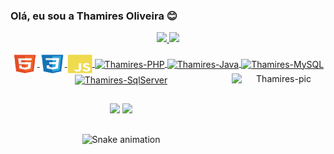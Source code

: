 ### Olá, eu sou a Thamires Oliveira 😊

<div align="center">
  <a href="https://github.com/Thamires-Oliveira">
  <img height="180em" src="https://github-readme-stats.vercel.app/api?username=Thamires-Oliveira&show_icons=true&theme=dracula&include_all_commits=true&count_private=true"/>
  <img height="180em" src="https://github-readme-stats.vercel.app/api/top-langs/?username=Thamires-Oliveira&layout=compact&langs_count=16&theme=dracula"/>
</div>

<div style="display: inline_block" align="center"><br>
 
  <img align="center" alt="-HTML" height="30" width="40" src="https://raw.githubusercontent.com/devicons/devicon/master/icons/html5/html5-original.svg">
  <img align="center" alt="Thamires-CSS" height="30" width="40" src="https://raw.githubusercontent.com/devicons/devicon/master/icons/css3/css3-original.svg">
  <img align="center" alt="Thamires-Js" height="30" width="40" src="https://raw.githubusercontent.com/devicons/devicon/master/icons/javascript/javascript-plain.svg">
  <img align="center" alt="Thamires-PHP" height="50" width="50" src="https://cdn.jsdelivr.net/gh/devicons/devicon/icons/php/php-original.svg" />    
  <img align="center" alt="Thamires-Java" height="40" width="50" src="https://cdn.jsdelivr.net/gh/devicons/devicon/icons/java/java-original-wordmark.svg">
  <img align="center" alt="Thamires-MySQL" height="40" width="50" src="https://cdn.jsdelivr.net/gh/devicons/devicon/icons/mysql/mysql-original-wordmark.svg">
  <img align="center" alt="Thamires-SqlServer" height="40" width="50" src="https://cdn.jsdelivr.net/gh/devicons/devicon/icons/microsoftsqlserver/microsoftsqlserver-plain-wordmark.svg">
  
     
 <img align="right" alt="Thamires-pic" height="150" width="150"  src="https://i.picasion.com/pic92/e17a6da1a35c375b20c84331a51b78e3.gif" alt="https://picasion.com/">
</div>

  
  ##
 
<div align="center">  
  <a href = "mailto:thamires.c27@gmail.com"><img src="https://img.shields.io/badge/Gmail-D14836?style=for-the-badge&logo=gmail&logoColor=white" target="_blank"></a>
  <a href="https://www.linkedin.com/in/thamires-oliveira-97b16817a/" target="_blank"><img src="https://img.shields.io/badge/-LinkedIn-%230077B5?style=for-the-badge&logo=linkedin&logoColor=white" target="_blank"></a> 
  
  ##
  
   <p align="center"> 

  ![Snake animation](https://github.com/Thamires-Oliveira/Thamires-Oliveira/blob/output/github-contribution-grid-snake.svg)
 </p>
 
</div>
